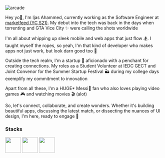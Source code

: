 
![arcade](https://github.com/ijuice-20/ijuice-20/assets/68854082/1d451352-b333-42b3-9f29-b85884b51ef9)


Hey yo🤘, I'm Ijas Ahammed, currently working as the Software Engineer at [marketfeed (YC S21)](https://www.marketfeed.com/).
My debut into the tech was back in the days when torrenting and GTA Vice City ✨ were calling the shots worldwide 

I'm all about whipping up sleek mobile and web apps that just flow 🏂. I taught myself the ropes, so yeah, I'm that kind of developer who makes apps not just work, but look darn good too 🎯

Outside the tech realm, I'm a startup 🪫 aficionado with a penchant for creating connections. My roles as a Student Volunteer at IEDC GECT and Joint Convenor for the Summer Startup Festival 🏜️ during my college days exemplify my commitment to innovation

Apart from all these, I'm a HUGE* Messi🐐 fan who also loves playing video games 🎮 and watching movies 🎬 (alot)

So, let's connect, collaborate, and create wonders. Whether it's building beautiful apps, discussing the latest match, or dissecting the nuances of UI design, I'm here, ready to engage 🍻

<h3>Stacks</h3>
<p>
<img src = "https://github.com/ijuice-20/ijuice-20/assets/68854082/61f33ab5-c4bd-48c5-8f69-5174b7e4dda7" height =50>
<img src = "https://github.com/ijuice-20/ijuice-20/assets/68854082/2c7e8010-22c9-42ec-93ef-f65e012ef31d" height =50>
<img src = "https://github.com/ijuice-20/ijuice-20/assets/68854082/44a56124-e004-48a6-b884-c7903645872f" height =50>
</p>
